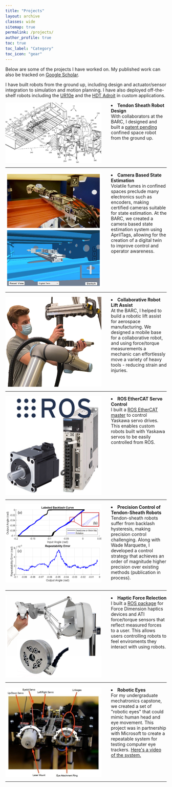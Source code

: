 ```yaml
---
title: "Projects"
layout: archive
classes: wide
sitemap: true
permalink: /projects/
author_profile: true
toc: true
toc_label: "Category"
toc_icon: "gear"
---
```


Below are some of the projects I have worked on. My published work can also be tracked on [Google Scholar](https://scholar.google.com/citations?hl=en&user=5dPjODwAAAAJ).

I have built robots from the ground up, including design and actuator/sensor integration to simulation and motion planning. I have also deployed off-the-shelf robots including the <a href="https://www.universal-robots.com/products/ur10-robot/">UR10e</a> and the <a href="https://www.hdtrobotics.com/">HDT Adroit</a> in custom applications.

<img src="/assets/images/cable-arm-overview.png" width="300" height="auto" alt="" align="left" style="padding-right: 30px;" /> 
<li> <strong>Tendon Sheath Robot Design</strong> <br> 
  With collaborators at the BARC, I designed and built a <a href="https://patents.google.com/patent/US20220281102A1/">patent pending</a> confined space robot from the ground up.
</li>
<br clear="left"/>
<hr />

<img src="/assets/images/state-estimation.png" width="300" height="auto" alt="" align="left" style="padding-right: 30px;" /> 
<li> <strong>Camera Based State Estimation</strong> <br> 
 Volatile fumes in confined spaces preclude many electronics such as encoders, making certified cameras suitable for state estimation. At the BARC, we created a camera based state estimation system using AprilTags, allowing for the creation of a digital twin to improve control and operator awareness.
</li>
<br clear="left"/>
<hr />

<img src="/assets/images/lift-assist.png" width="300" height="auto" alt="" align="left" style="padding-right: 30px;" /> 
<li> <strong>Collaborative Robot Lift Assist</strong> <br> 
  At the BARC, I helped to build a robotic lift assist for aerospace manufacturing. We designed a mobile base for a collaborative robot, and using force/torque measurements a mechanic can effortlessly move a variety of heavy tools - reducing strain and injuries.
</li>
<br clear="left"/>
<hr />

<img src="/assets/images/ros-ethercat.png" width="300" height="auto" alt="" align="left" style="padding-right: 30px;" /> 
<li> <strong>ROS EtherCAT Servo Control</strong> <br> 
  I built a <a href="https://github.com/SchultzKyle/yaskawa-ros-ethercat-control">ROS EtherCAT master</a> to control Yaskawa servo drives. This enables custom robots built with Yaskawa servos to be easily controlled from ROS.
</li>
<br clear="left"/>
<hr />

<img src="/assets/images/backlash-control.png" width="300" height="auto" alt="" align="left" style="padding-right: 30px;" /> 
<li> <strong>Precision Control of Tendon-Sheath Robots</strong> <br> 
  Tendon-sheath robots suffer from backlash hysteresis, making precision control challenging. Along with Wade Marquette, I developed a control strategy that achieves an order of magnitude higher precision over existing methods (publication in process).
</li>
<br clear="left"/>
<hr />

<img src="/assets/images/force-haptics.png" width="300" height="auto" alt="" align="left" style="padding-right: 30px;" /> 
<li> <strong>Haptic Force Relection</strong> <br> 
  I built a <a href="https://github.com/SchultzKyle/ati-haptics">ROS package</a> for Force Dimension haptics devices and ATI force/torque sensors that reflect measured forces to a user. This allows users controlling robots to feel enviroments they interact with using robots.
</li>
<br clear="left"/>
<hr />

<img src="/assets/images/robotic-eyes.png" width="300" height="auto" alt="" align="left" style="padding-right: 30px;" /> 
<li> <strong>Robotic Eyes</strong> <br> 
  For my undergraduate mechatronics capstone, we created a set of "robotic eyes" that could mimic human head and eye movement. This project was in partnership with Microsoft to create a repeatable system for testing computer eye trackers. <a href="https://www.youtube.com/watch?v=4C0g8liDMJ8&t=52s">Here's a video of the system.</a>
</li>
<br clear="left"/>
<hr />